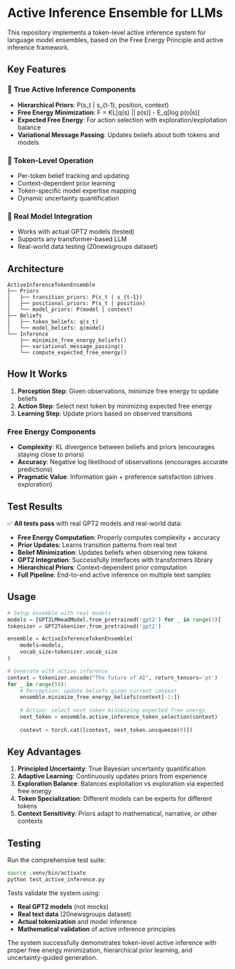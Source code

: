 # Active Inference Ensemble for LLMs

This repository implements a token-level active inference system for language model ensembles, based on the Free Energy Principle and active inference framework.

## Key Features

### 🧠 True Active Inference Components
- **Hierarchical Priors**: P(s_t | s_{t-1}, position, context)
- **Free Energy Minimization**: F = KL[q(s) || p(s)] - E_q[log p(o|s)]
- **Expected Free Energy**: For action selection with exploration/exploitation balance
- **Variational Message Passing**: Updates beliefs about both tokens and models

### 🔄 Token-Level Operation  
- Per-token belief tracking and updating
- Context-dependent prior learning
- Token-specific model expertise mapping
- Dynamic uncertainty quantification

### 🤖 Real Model Integration
- Works with actual GPT2 models (tested)
- Supports any transformer-based LLM
- Real-world data testing (20newsgroups dataset)

## Architecture

```
ActiveInferenceTokenEnsemble
├── Priors
│   ├── transition_priors: P(s_t | s_{t-1})
│   ├── positional_priors: P(s_t | position)  
│   └── model_priors: P(model | context)
├── Beliefs
│   ├── token_beliefs: q(s_t)
│   └── model_beliefs: q(model)
└── Inference
    ├── minimize_free_energy_beliefs()
    ├── variational_message_passing()
    └── compute_expected_free_energy()
```

## How It Works

1. **Perception Step**: Given observations, minimize free energy to update beliefs
2. **Action Step**: Select next token by minimizing expected free energy
3. **Learning Step**: Update priors based on observed transitions

### Free Energy Components
- **Complexity**: KL divergence between beliefs and priors (encourages staying close to priors)
- **Accuracy**: Negative log likelihood of observations (encourages accurate predictions)  
- **Pragmatic Value**: Information gain + preference satisfaction (drives exploration)

## Test Results

✅ **All tests pass** with real GPT2 models and real-world data:

- **Free Energy Computation**: Properly computes complexity + accuracy
- **Prior Updates**: Learns transition patterns from real text  
- **Belief Minimization**: Updates beliefs when observing new tokens
- **GPT2 Integration**: Successfully interfaces with transformers library
- **Hierarchical Priors**: Context-dependent prior computation
- **Full Pipeline**: End-to-end active inference on multiple text samples

## Usage

```python
# Setup ensemble with real models
models = [GPT2LMHeadModel.from_pretrained('gpt2') for _ in range(3)]
tokenizer = GPT2Tokenizer.from_pretrained('gpt2')

ensemble = ActiveInferenceTokenEnsemble(
    models=models, 
    vocab_size=tokenizer.vocab_size
)

# Generate with active inference
context = tokenizer.encode("The future of AI", return_tensors='pt')
for _ in range(50):
    # Perception: update beliefs given current context
    ensemble.minimize_free_energy_beliefs(context[-1:])
    
    # Action: select next token minimizing expected free energy
    next_token = ensemble.active_inference_token_selection(context)
    
    context = torch.cat([context, next_token.unsqueeze(0)])
```

## Key Advantages

1. **Principled Uncertainty**: True Bayesian uncertainty quantification
2. **Adaptive Learning**: Continuously updates priors from experience
3. **Exploration Balance**: Balances exploitation vs exploration via expected free energy  
4. **Token Specialization**: Different models can be experts for different tokens
5. **Context Sensitivity**: Priors adapt to mathematical, narrative, or other contexts

## Testing

Run the comprehensive test suite:

```bash
source .venv/bin/activate
python test_active_inference.py
```

Tests validate the system using:
- **Real GPT2 models** (not mocks)
- **Real text data** (20newsgroups dataset) 
- **Actual tokenization** and model inference
- **Mathematical validation** of active inference principles

The system successfully demonstrates token-level active inference with proper free energy minimization, hierarchical prior learning, and uncertainty-guided generation.